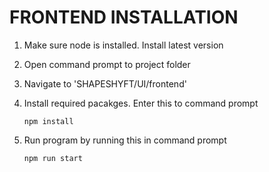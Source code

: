 # FRONTEND INSTALLATION
1. Make sure node is installed. Install latest version
2. Open command prompt to project folder
3. Navigate to 'SHAPESHYFT/UI/frontend'
4. Install required pacakges. Enter this to command prompt

    ``npm install``
5. Run program by running this in command prompt

    ``npm run start``